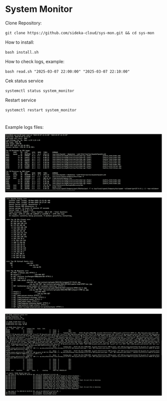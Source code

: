 # System Monitor

Clone Repository:

`git clone https://github.com/sideka-cloud/sys-mon.git && cd sys-mon`


How to install: 

`bash install.sh`


How to check logs, example:

`bash read.sh "2025-03-07 22:00:00" "2025-03-07 22:10:00"`

Cek status service

`systemctl status system_monitor`

Restart service

`systemctl restart system_monitor`

#
Example logs files:

![Alt text](img/1.png)

![Alt text](img/2.png)

![Alt text](img/3.png)

